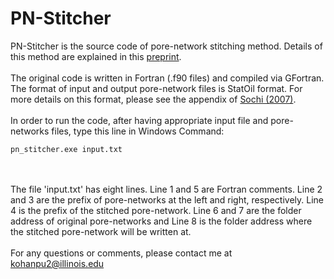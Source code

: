 # PN-Stitcher
PN-Stitcher is the source code of pore-network stitching method. Details of this method are explained in this [preprint](https://arxiv.org/pdf/2004.01523.pdf).
<br/><br/>
The original code is written in Fortran (.f90 files) and compiled via GFortran.
The format of input and output pore-network files is StatOil format. For more details on this format, please see the appendix of [Sochi (2007)](https://arxiv.org/pdf/1011.0760.pdf).
<br/><br/>
In order to run the code, after having appropriate input file and pore-networks files, type this line in Windows Command:
```
pn_stitcher.exe input.txt
```
<br/><br/>
The file 'input.txt' has eight lines. Line 1 and 5 are Fortran comments. Line 2 and 3 are the prefix of pore-networks at the left and right, respectively. Line 4 is the prefix of the stitched pore-network. Line 6 and 7 are the folder address of original pore-networks and Line 8 is the folder address where the stitched pore-network will be written at.
<br/><br/>
For any questions or comments, please contact me at [kohanpu2@illinois.edu](kohanpu2@illinois.edu)
